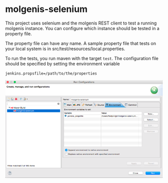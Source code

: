 # molgenis-selenium

This project uses selenium and the molgenis REST client to test a running molgenis instance.
You can configure which instance should be tested in a property file.

The property file can have any name.
A sample property file that tests on your local system is in src/test/resources/local.properties.

To run the tests, you run maven with the target `test`.
The configuration file should be specified by setting the environment variable

    jenkins.propsfile=/path/to/the/properties

![](doc/run-configuration-eclipse.png "Eclipse run configuration")